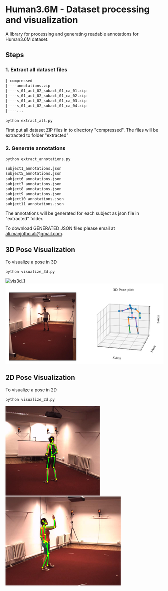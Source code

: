 # Human3.6M - Dataset processing and visualization
A library for processing and generating readable annotations for Human3.6M dataset.

## Steps
### 1. Extract all dataset files
```
|-compressed
|----annotations.zip
|----s_01_act_02_subact_01_ca_01.zip
|----s_01_act_02_subact_01_ca_02.zip
|----s_01_act_02_subact_01_ca_03.zip
|----s_01_act_02_subact_01_ca_04.zip
|----...
```

```
python extract_all.py
```
First put all dataset ZIP files in to directory "compressed". The files will be extracted to folder "extracted"

### 2. Generate annotations
```
python extract_annotations.py
```
```
subject1_annotations.json
subject5_annotations.json
subject6_annotations.json
subject7_annotations.json
subject8_annotations.json
subject9_annotations.json
subject10_annotations.json
subject11_annotations.json
```

The annotations will be generated for each subject as json file in "extracted" folder.

To download GENERATED JSON files please email at ali.manjotho.ali@gmail.com.

## 3D Pose Visualization
To visualize a pose in 3D
```
python visualize_3d.py
```
![vis3d_1](resources/vis.gif)
![vis3d_1](resources/vis3d_1.png)

## 2D Pose Visualization
To visualize a pose in 2D
```
python visualize_2d.py
```
<img src="resources/vis2d_1.png" width="300"> <img src="resources/vis2d_2.png" width="367">

